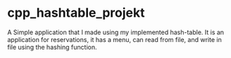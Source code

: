 # cpp_hashtable_projekt

A Simple application that I made using my implemented hash-table. It is an application for reservations, it has a menu, can read from file, and write in file using the hashing function.
